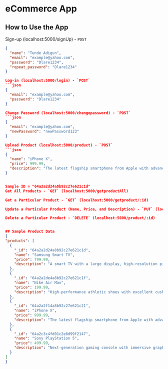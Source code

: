 # eCommerce App

## How to Use the App

Sign-up (localhost:5000/signUp) - `POST`
  ```json
  {
    "name": "Tunde Adigun",
    "email": "example@yahoo.com",
    "password": "Dlare1234",
    "repeat_password": "Dlare1234"
  }
  
Log-in (localhost:5000/login) - `POST`
  ```json
  {
    "email": "example@yahoo.com",
    "password": "Dlare1234"
  }

Change Password (localhost:5000/changepassword) - `POST`
  ```json
  {
    "email": "example@yahoo.com",
    "newPassword": "newPassword123"
  }

Upload Product (localhost:5000/product) - `POST`
  ```json
  {
    "name": "iPhone X",
    "price": 999.99,
    "description": "The latest flagship smartphone from Apple with advanced features and a stunning design."
  }


Sample ID = "64a2a2d24a8b92c27e621c1d"
Get All Products - `GET` (localhost:5000/getproductAll)

Get a Particular Product - `GET` (localhost:5000/getproduct/:id)

Update a Particular Product (Name, Price, and Description) - `PUT` (localhost:5000/product/:id)

Delete a Particular Product - `DELETE` (localhost:5000/product/:id)


## Sample Product Data
{
  "products": [
    {
      "_id": "64a2a2d24a8b92c27e621c1d",
      "name": "Samsung Smart TV",
      "price": 799.99,
      "description": "A smart TV with a large display, high-resolution picture quality, and built-in streaming apps."
    },
    {
      "_id": "64a2a2de4a8b92c27e621c1f",
      "name": "Nike Air Max",
      "price": 199.99,
      "description": "High-performance athletic shoes with excellent cushioning and support for running and training."
    },
    {
      "_id": "64a2a2f14a8b92c27e621c21",
      "name": "iPhone X",
      "price": 999.99,
      "description": "The latest flagship smartphone from Apple with advanced features and a stunning design."
    },
    {
      "_id": "64a2c3c4fd01c2e8d99f2147",
      "name": "Sony PlayStation 5",
      "price": 499.99,
      "description": "Next-generation gaming console with immersive graphics, fast loading times, and a wide range of games."
    }
  ]
}
